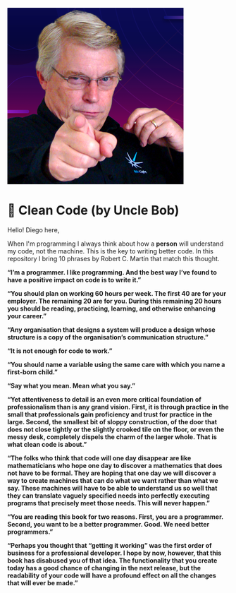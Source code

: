 ![](https://github.com/DiegoFischerDev/CleanCode-ByUncleBob/blob/main/UncleBob.png?raw=true)

# :pushpin: Clean Code (by Uncle Bob)

Hello! Diego here,

When I'm programming I always think about how a **person** will understand my code, not the machine. This is the key to writing better code. In this repository I bring 10 phrases by Robert C. Martin that match this thought.


**“I’m a programmer. I like programming. And the best way I’ve found to have a positive impact on code is to write it.”**  

**“You should plan on working 60 hours per week. The first 40 are for your employer. The remaining 20 are for you. During this remaining 20 hours you should be reading, practicing, learning, and otherwise enhancing your career.”**  

**“Any organisation that designs a system will produce a design whose structure is a copy of the organisation’s communication structure.”**  

**“It is not enough for code to work.”**  

**“You should name a variable using the same care with which you name a first-born child.”**  

**“Say what you mean. Mean what you say.”**  

**“Yet attentiveness to detail is an even more critical foundation of professionalism than is any grand vision. First, it is through practice in the small that professionals gain proficiency and trust for practice in the large. Second, the smallest bit of sloppy construction, of the door that does not close tightly or the slightly crooked tile on the floor, or even the messy desk, completely dispels the charm of the larger whole. That is what clean code is about.”**  

**“The folks who think that code will one day disappear are like mathematicians who hope one day to discover a mathematics that does not have to be formal. They are hoping that one day we will discover a way to create machines that can do what we want rather than what we say. These machines will have to be able to understand us so well that they can translate vaguely specified needs into perfectly executing programs that precisely meet those needs. This will never happen.”**  

**“You are reading this book for two reasons. First, you are a programmer. Second, you want to be a better programmer. Good. We need better programmers.”**  

**“Perhaps you thought that “getting it working” was the first order of business for a professional developer. I hope by now, however, that this book has disabused you of that idea. The functionality that you create today has a good chance of changing in the next release, but the readability of your code will have a profound effect on all the changes that will ever be made.”**  






